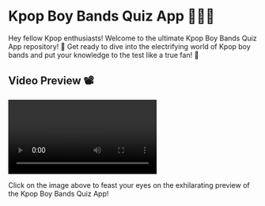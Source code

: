 # Kpop Boy Bands Quiz App 🎤🕺💫

Hey fellow Kpop enthusiasts! Welcome to the ultimate Kpop Boy Bands Quiz App repository! 🎉 Get ready to dive into the electrifying world of Kpop boy bands and put your knowledge to the test like a true fan! 🚀


## Video Preview 📽️

![Kpop Boy Bands Quiz App Preview](kpopquiz.mp4)

Click on the image above to feast your eyes on the exhilarating preview of the Kpop Boy Bands Quiz App!

